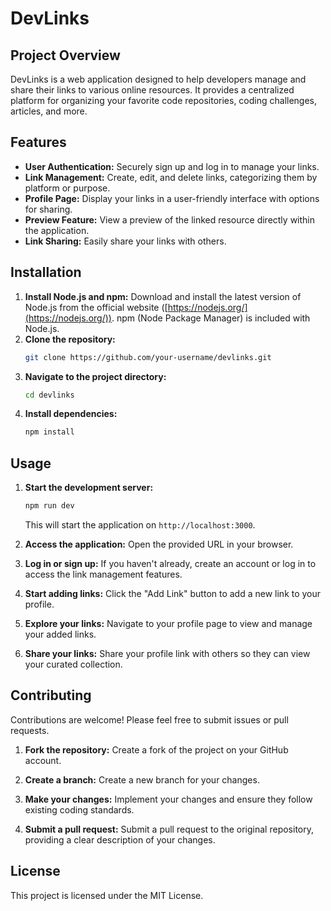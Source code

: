 # DevLinks

## Project Overview

DevLinks is a web application designed to help developers manage and share their links to various online resources. It provides a centralized platform for organizing your favorite code repositories, coding challenges, articles, and more.

## Features

* **User Authentication:** Securely sign up and log in to manage your links.
* **Link Management:** Create, edit, and delete links, categorizing them by platform or purpose.
* **Profile Page:** Display your links in a user-friendly interface with options for sharing.
* **Preview Feature:** View a preview of the linked resource directly within the application.
* **Link Sharing:** Easily share your links with others.

## Installation

1. **Install Node.js and npm:** Download and install the latest version of Node.js from the official website ([https://nodejs.org/](https://nodejs.org/)). npm (Node Package Manager) is included with Node.js.
2. **Clone the repository:**
   ```bash
   git clone https://github.com/your-username/devlinks.git
   ```
3. **Navigate to the project directory:**
   ```bash
   cd devlinks
   ```
4. **Install dependencies:**
   ```bash
   npm install
   ```

## Usage

1. **Start the development server:**
   ```bash
   npm run dev
   ```
   This will start the application on `http://localhost:3000`.

2. **Access the application:** Open the provided URL in your browser.

3. **Log in or sign up:** If you haven't already, create an account or log in to access the link management features.

4. **Start adding links:** Click the "Add Link" button to add a new link to your profile.

5. **Explore your links:** Navigate to your profile page to view and manage your added links.

6. **Share your links:** Share your profile link with others so they can view your curated collection.

## Contributing

Contributions are welcome! Please feel free to submit issues or pull requests.

1. **Fork the repository:** Create a fork of the project on your GitHub account.

2. **Create a branch:** Create a new branch for your changes.

3. **Make your changes:** Implement your changes and ensure they follow existing coding standards.

4. **Submit a pull request:** Submit a pull request to the original repository, providing a clear description of your changes.

## License

This project is licensed under the MIT License. 
